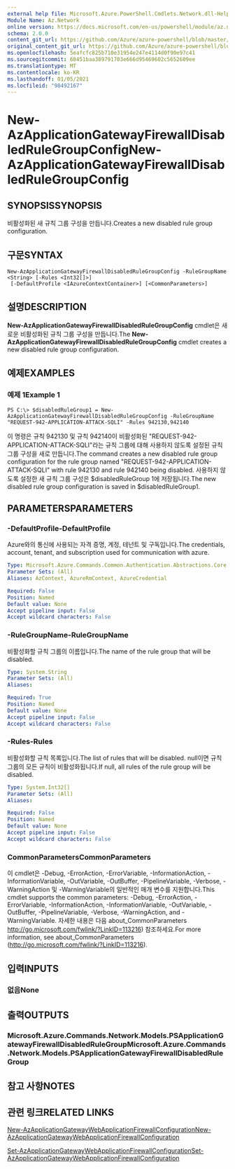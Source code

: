 ```yaml
---
external help file: Microsoft.Azure.PowerShell.Cmdlets.Network.dll-Help.xml
Module Name: Az.Network
online version: https://docs.microsoft.com/en-us/powershell/module/az.network/new-azapplicationgatewayfirewalldisabledrulegroupconfig
schema: 2.0.0
content_git_url: https://github.com/Azure/azure-powershell/blob/master/src/Network/Network/help/New-AzApplicationGatewayFirewallDisabledRuleGroupConfig.md
original_content_git_url: https://github.com/Azure/azure-powershell/blob/master/src/Network/Network/help/New-AzApplicationGatewayFirewallDisabledRuleGroupConfig.md
ms.openlocfilehash: 5eafcfc825b710e31954e247e4114d0f90e97c41
ms.sourcegitcommit: 68451baa389791703e666d95469602c5652609ee
ms.translationtype: MT
ms.contentlocale: ko-KR
ms.lasthandoff: 01/05/2021
ms.locfileid: "98492167"
---
```

# <span data-ttu-id="a516a-101">New-AzApplicationGatewayFirewallDisabledRuleGroupConfig</span><span class="sxs-lookup"><span data-stu-id="a516a-101">New-AzApplicationGatewayFirewallDisabledRuleGroupConfig</span></span>

## <span data-ttu-id="a516a-102">SYNOPSIS</span><span class="sxs-lookup"><span data-stu-id="a516a-102">SYNOPSIS</span></span>
<span data-ttu-id="a516a-103">비활성화된 새 규칙 그룹 구성을 만듭니다.</span><span class="sxs-lookup"><span data-stu-id="a516a-103">Creates a new disabled rule group configuration.</span></span>

## <span data-ttu-id="a516a-104">구문</span><span class="sxs-lookup"><span data-stu-id="a516a-104">SYNTAX</span></span>

```
New-AzApplicationGatewayFirewallDisabledRuleGroupConfig -RuleGroupName <String> [-Rules <Int32[]>]
 [-DefaultProfile <IAzureContextContainer>] [<CommonParameters>]
```

## <span data-ttu-id="a516a-105">설명</span><span class="sxs-lookup"><span data-stu-id="a516a-105">DESCRIPTION</span></span>
<span data-ttu-id="a516a-106">**New-AzApplicationGatewayFirewallDisabledRuleGroupConfig** cmdlet은 새로운 비활성화된 규칙 그룹 구성을 만듭니다.</span><span class="sxs-lookup"><span data-stu-id="a516a-106">The **New-AzApplicationGatewayFirewallDisabledRuleGroupConfig** cmdlet creates a new disabled rule group configuration.</span></span>

## <span data-ttu-id="a516a-107">예제</span><span class="sxs-lookup"><span data-stu-id="a516a-107">EXAMPLES</span></span>

### <span data-ttu-id="a516a-108">예제 1</span><span class="sxs-lookup"><span data-stu-id="a516a-108">Example 1</span></span>
```
PS C:\> $disabledRuleGroup1 = New-AzApplicationGatewayFirewallDisabledRuleGroupConfig -RuleGroupName "REQUEST-942-APPLICATION-ATTACK-SQLI" -Rules 942130,942140
```

<span data-ttu-id="a516a-109">이 명령은 규칙 942130 및 규칙 942140이 비활성화된 "REQUEST-942-APPLICATION-ATTACK-SQLI"라는 규칙 그룹에 대해 사용하지 않도록 설정된 규칙 그룹 구성을 새로 만듭니다.</span><span class="sxs-lookup"><span data-stu-id="a516a-109">The command creates a new disabled rule group configuration for the rule group named "REQUEST-942-APPLICATION-ATTACK-SQLI" with rule 942130 and rule 942140 being disabled.</span></span> <span data-ttu-id="a516a-110">사용하지 않도록 설정한 새 규칙 그룹 구성은 $disabledRuleGroup 1에 저장됩니다.</span><span class="sxs-lookup"><span data-stu-id="a516a-110">The new disabled rule group configuration is saved in $disabledRuleGroup1.</span></span>

## <span data-ttu-id="a516a-111">PARAMETERS</span><span class="sxs-lookup"><span data-stu-id="a516a-111">PARAMETERS</span></span>

### <span data-ttu-id="a516a-112">-DefaultProfile</span><span class="sxs-lookup"><span data-stu-id="a516a-112">-DefaultProfile</span></span>
<span data-ttu-id="a516a-113">Azure와의 통신에 사용되는 자격 증명, 계정, 테넌트 및 구독입니다.</span><span class="sxs-lookup"><span data-stu-id="a516a-113">The credentials, account, tenant, and subscription used for communication with azure.</span></span>

```yaml
Type: Microsoft.Azure.Commands.Common.Authentication.Abstractions.Core.IAzureContextContainer
Parameter Sets: (All)
Aliases: AzContext, AzureRmContext, AzureCredential

Required: False
Position: Named
Default value: None
Accept pipeline input: False
Accept wildcard characters: False
```

### <span data-ttu-id="a516a-114">-RuleGroupName</span><span class="sxs-lookup"><span data-stu-id="a516a-114">-RuleGroupName</span></span>
<span data-ttu-id="a516a-115">비활성화할 규칙 그룹의 이름입니다.</span><span class="sxs-lookup"><span data-stu-id="a516a-115">The name of the rule group that will be disabled.</span></span>

```yaml
Type: System.String
Parameter Sets: (All)
Aliases:

Required: True
Position: Named
Default value: None
Accept pipeline input: False
Accept wildcard characters: False
```

### <span data-ttu-id="a516a-116">-Rules</span><span class="sxs-lookup"><span data-stu-id="a516a-116">-Rules</span></span>
<span data-ttu-id="a516a-117">비활성화할 규칙 목록입니다.</span><span class="sxs-lookup"><span data-stu-id="a516a-117">The list of rules that will be disabled.</span></span>
<span data-ttu-id="a516a-118">null이면 규칙 그룹의 모든 규칙이 비활성화됩니다.</span><span class="sxs-lookup"><span data-stu-id="a516a-118">If null, all rules of the rule group will be disabled.</span></span>

```yaml
Type: System.Int32[]
Parameter Sets: (All)
Aliases:

Required: False
Position: Named
Default value: None
Accept pipeline input: False
Accept wildcard characters: False
```

### <span data-ttu-id="a516a-119">CommonParameters</span><span class="sxs-lookup"><span data-stu-id="a516a-119">CommonParameters</span></span>
<span data-ttu-id="a516a-120">이 cmdlet은 -Debug, -ErrorAction, -ErrorVariable, -InformationAction, -InformationVariable, -OutVariable, -OutBuffer, -PipelineVariable, -Verbose, -WarningAction 및 -WarningVariable의 일반적인 매개 변수를 지원합니다.</span><span class="sxs-lookup"><span data-stu-id="a516a-120">This cmdlet supports the common parameters: -Debug, -ErrorAction, -ErrorVariable, -InformationAction, -InformationVariable, -OutVariable, -OutBuffer, -PipelineVariable, -Verbose, -WarningAction, and -WarningVariable.</span></span> <span data-ttu-id="a516a-121">자세한 내용은 다음 about_CommonParameters http://go.microsoft.com/fwlink/?LinkID=113216) 참조하세요.</span><span class="sxs-lookup"><span data-stu-id="a516a-121">For more information, see about_CommonParameters (http://go.microsoft.com/fwlink/?LinkID=113216).</span></span>

## <span data-ttu-id="a516a-122">입력</span><span class="sxs-lookup"><span data-stu-id="a516a-122">INPUTS</span></span>

### <span data-ttu-id="a516a-123">없음</span><span class="sxs-lookup"><span data-stu-id="a516a-123">None</span></span>

## <span data-ttu-id="a516a-124">출력</span><span class="sxs-lookup"><span data-stu-id="a516a-124">OUTPUTS</span></span>

### <span data-ttu-id="a516a-125">Microsoft.Azure.Commands.Network.Models.PSApplicationGatewayFirewallDisabledRuleGroup</span><span class="sxs-lookup"><span data-stu-id="a516a-125">Microsoft.Azure.Commands.Network.Models.PSApplicationGatewayFirewallDisabledRuleGroup</span></span>

## <span data-ttu-id="a516a-126">참고 사항</span><span class="sxs-lookup"><span data-stu-id="a516a-126">NOTES</span></span>

## <span data-ttu-id="a516a-127">관련 링크</span><span class="sxs-lookup"><span data-stu-id="a516a-127">RELATED LINKS</span></span>

[<span data-ttu-id="a516a-128">New-AzApplicationGatewayWebApplicationFirewallConfiguration</span><span class="sxs-lookup"><span data-stu-id="a516a-128">New-AzApplicationGatewayWebApplicationFirewallConfiguration</span></span>](./New-AzApplicationGatewayWebApplicationFirewallConfiguration.md)

[<span data-ttu-id="a516a-129">Set-AzApplicationGatewayWebApplicationFirewallConfiguration</span><span class="sxs-lookup"><span data-stu-id="a516a-129">Set-AzApplicationGatewayWebApplicationFirewallConfiguration</span></span>](./Set-AzApplicationGatewayWebApplicationFirewallConfiguration.md)

